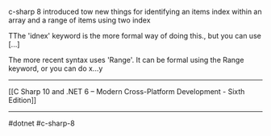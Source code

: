 c-sharp 8 introduced tow new things for identifying an items index within an array and a range of items using two index


TThe 'idnex' keyword is the  more formal way of doing this., but you can use [...]


The more recent syntax uses 'Range'. It can be formal using the Range keyword,  or you can do x...y

---

[[C Sharp 10 and .NET 6 – Modern Cross-Platform Development - Sixth Edition]]

---
#dotnet  #c-sharp-8